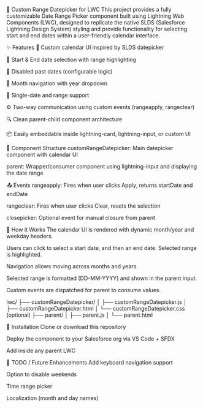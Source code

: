 
📅 Custom Range Datepicker for LWC
This project provides a fully customizable Date Range Picker component built using Lightning Web Components (LWC), designed to replicate the native SLDS (Salesforce Lightning Design System) styling and provide functionality for selecting start and end dates within a user-friendly calendar interface.

✨ Features
📆 Custom calendar UI inspired by SLDS datepicker

📅 Start & End date selection with range highlighting

🚫 Disabled past dates (configurable logic)

🔁 Month navigation with year dropdown

🎯 Single-date and range support

⚙️ Two-way communication using custom events (rangeapply, rangeclear)

🔍 Clean parent-child component architecture

📦 Easily embeddable inside lightning-card, lightning-input, or custom UI

🧩 Component Structure
customRangeDatepicker: Main datepicker component with calendar UI

parent: Wrapper/consumer component using lightning-input and displaying the date range

📤 Events
rangeapply: Fires when user clicks Apply, returns startDate and endDate

rangeclear: Fires when user clicks Clear, resets the selection

closepicker: Optional event for manual closure from parent

🧠 How it Works
The calendar UI is rendered with dynamic month/year and weekday headers.

Users can click to select a start date, and then an end date. Selected range is highlighted.

Navigation allows moving across months and years.

Selected range is formatted (DD-MM-YYYY) and shown in the parent input.

Custom events are dispatched for parent to consume values.

lwc/
├── customRangeDatepicker/
│   ├── customRangeDatepicker.js
│   ├── customRangeDatepicker.html
│   └── customRangeDatepicker.css (optional)
├── parent/
│   ├── parent.js
│   └── parent.html


🚀 Installation
Clone or download this repository

Deploy the component to your Salesforce org via VS Code + SFDX

Add <c-custom-range-datepicker> inside any parent LWC

🔧 TODO / Future Enhancements
Add keyboard navigation support

Option to disable weekends

Time range picker

Localization (month and day names)